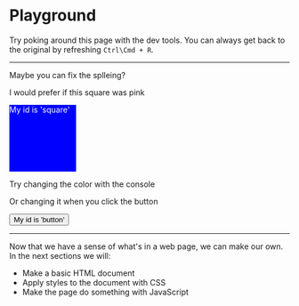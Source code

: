 # Playground

Try poking around this page with the dev tools. You can always get back to the original by refreshing `Ctrl\Cmd + R`.

-----

<div id="playground">

<p>Maybe you can fix the splleing?</p>

<p>I would prefer if this square was pink</p>

<div id="square" style="color: white; background: blue; width: 120px; height: 120px;">
	My id is 'square'
</div>

<p>Try changing the color with the console</p>

<p>Or changing it when you click the button</p>

<button id="button">My id is 'button'</button>

</div>

-----

Now that we have a sense of what's in a web page, we can make our own. In the next sections we will:
- Make a basic HTML document
- Apply styles to the document with CSS
- Make the page do something with JavaScript

